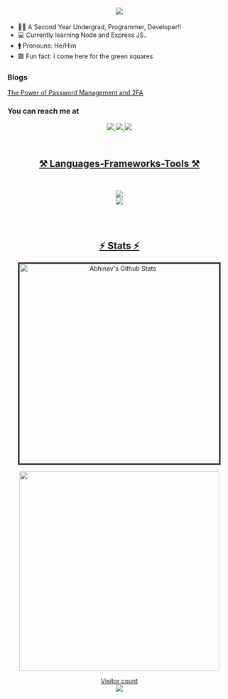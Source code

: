 <h1 align="center">
  <a href="#">
     <img src="https://readme-typing-svg.herokuapp.com/?font=Righteous&size=35&center=true&vCenter=true&width=500&height=70&duration=4000&lines=Hey+There!+👋;+I'm+Abhinav!;" />
  </a>
</h1>

- 🧑‍🎓 A Second Year Undergrad, Programmer, Developer!!
- 💻 Currently learning Node and Express JS..
- 🚹 Pronouns: He/Him
- 🟩 Fun fact: I come here for the green squares
 ### Blogs
 [The Power of Password Management and 2FA](https://secureyourlogins.blogspot.com/2024/05/enhancing-your-online-security-power-of.html)
  ### You can reach me at 
<p align="center">
<a href="https://www.linkedin.com/in/abhinav-mehta-224968290/">
<img src="https://skillicons.dev/icons?i=linkedin" />
<a href="https://x.com/Abhinav04139720">
<img src="https://skillicons.dev/icons?i=twitter" />
<a href="https://www.instagram.com/abhinav_1995/">
<img src="https://skillicons.dev/icons?i=instagram" />
</p>
<br>
<h2 align="center">⚒️ Languages-Frameworks-Tools ⚒️</h2><br>
<p align="center">
  <img src="https://skillicons.dev/icons?i=cpp,html,css,js,vscode&perline=5" /><br>
  <img src="https://skillicons.dev/icons?i=eclipse,arduino,git,github,windows,kali&perline=6" /><br>
</p><br><br>
<h2 align="center">⚡ Stats ⚡</h2>

<p align='center'><img width="450px" style="border-style:solid" src="https://github-readme-streak-stats.herokuapp.com/?user=A-b-h-i-n-a-v-1-9&theme=radical" alt="Abhinav's Github Stats" />
  </p> 
   <p align='center'>
  <img width="450px" src="https://github-readme-stats.vercel.app/api?username=A-b-h-i-n-a-v-1-9&count_private=true&theme=radical"/>
</p>
  

<p align="center"> 
  Visitor count<br>
  <img src="https://profile-counter.glitch.me/A-b-h-i-n-a-v-1-9/count.svg" />
</p>
 <div align="center">

